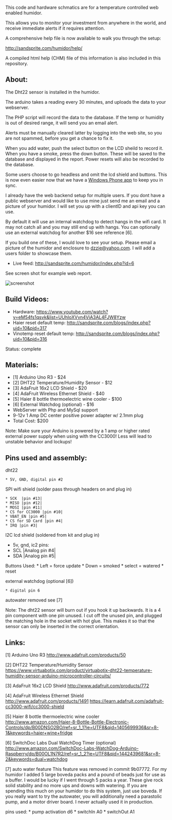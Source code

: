 
This code and hardware schmatics are for a temperature 
controlled web enabled humidor. 

This allows you to monitor your investment from anywhere
in the world, and receive immediate alerts if it requires
attention.

A comprehensive help file is now available to walk you through 
the setup:

http://sandsprite.com/humidor/help/

A compiled html help (CHM) file of this information is also 
included in this repository.

About:
----------------------------------------------
The Dht22 sensor is installed in the humidor.

The arduino takes a reading every 30 minutes, and uploads
the data to your webserver.

The PHP script will record the data to the database. If
the temp or humidity is out of desired range, it will send
you an email alert. 

Alerts must be manually cleared latter by logging into the 
web site, so you are not spammed, before you get a chance to fix it.

When you add water, push the select button on the LCD sheild to
record it. When you have a smoke, press the down button. 
These will be saved to the database and displayed in the report.
Power resets will also be recorded to the database.

Some users choose to go headless and omit the lcd shield and buttons.
This is now even easier now that we have a [Windows Phone app](https://www.microsoft.com/en-us/store/apps/iot-humidor/9nblggh6404f) to keep
you in sync. 

I already have the web backend setup for multiple users. If you dont have
a public webserver and would like to use mine just send me an email and a 
picture of your humidor. I will set you up with a clientID and api key you 
can use.

By default it will use an internal watchdog to detect hangs in the wifi card.
It may not catch all and you may still end up with hangs. You can optionally
use an external watchdog for another $16 see reference [6]. 

If you build one of these, I would love to see your setup. Please email a 
picture of the humidor and enclosure to dzzie@yahoo.com. I will add a 
users folder to showcase them. 

* Live feed: http://sandsprite.com/humidor/index.php?id=6

See screen shot for example web report.

![screenshot](https://raw.githubusercontent.com/dzzie/humidor.net/master/screenshot.png)
 
Build Videos:
----------------------------------------------
* Hardware: https://www.youtube.com/watch?v=eM54fs1qsvk&list=UUhIoXVvn4ViA3AL4FJW8Yzw
* Haier reset default temp: http://sandsprite.com/blogs/index.php?uid=10&pid=317
* Vinotemp reset default temp: http://sandsprite.com/blogs/index.php?uid=10&pid=316

Status: complete

Materials:
----------------------------------------------
  * [1] Arduino Uno R3 - $24  
  * [2] DHT22 Temperature/Humidity Sensor - $12
  * [3] AdaFruit 16x2 LCD Shield - $20  
  * [4] AdaFruit Wireless Ethernet Shield - $40 
  * [5] Haier 8 bottle thermoelectric wine cooler - $100
  * [6] External Watchdog (optional) - $16
  * WebServer with Php and MySql support
  * 9-12v 1 Amp DC center positive power adapter w/ 2.1mm plug 
  * Total Cost: $200

Note: Make sure your Arduino is powered by a 1 amp or higher rated external power supply
when using with the CC3000! Less will lead to unstable behavior and lockups!

Pins used and assembly:
----------------------------------------------

dht22

    * 5V, GND, digital pin #2

SPI wifi shield (solder pass through headers on and plug in)

    * SCK  |pin #13|
    * MISO |pin #12|
    * MOSI |pin #11|
    * CS for CC3000 |pin #10|
    * VBAT_EN |pin #5|
    * CS for SD Card |pin #4|
    * IRQ |pin #3|

I2C lcd shield (soldered from kit and plug in)

   * 5v, gnd, ic2 pins:
   * SCL |Analog pin #4| 
   * SDA |Analog pin #5|

   Buttons Used:
      * Left = force update
      * Down = smoked
      * select = watered
      * reset

external watchdog (optional [6])

	* digital pin 6      
      
autowater removed see [7]

Note: The dht22 sensor will burn out if you hook it up backwards. 
    It is a 4 pin component with one pin unused. I cut off the unused 
    pin, and plugged the matching hole in the socket with hot glue. 
    This makes it so that the sensor can only be inserted in the correct orientation.

Links:
---------------------------------------------
[1] Arduino Uno R3
http://www.adafruit.com/products/50

[2] DHT22 Temperature/Humidity Sensor 
https://www.virtuabotix.com/product/virtuabotix-dht22-temperature-humidity-sensor-arduino-microcontroller-circuits/

[3] AdaFruit 16x2 LCD Shield
http://www.adafruit.com/products/772

[4] AdaFruit Wireless Ethernet Shield
http://www.adafruit.com/products/1491
https://learn.adafruit.com/adafruit-cc3000-wifi/cc3000-shield

[5] Haier 8 bottle thermoelectric wine cooler
http://www.amazon.com/Haier-8-Bottle-Bottle-Electronic-Controls/dp/B00DNSO2BO/ref=sr_1_1?ie=UTF8&qid=1405699936&sr=8-1&keywords=haier+wine+fridge

[6] SwitchDoc Labs Dual WatchDog Timer (optional)
http://www.amazon.com/SwitchDoc-Labs-WatchDog-Arduino-Raspberry/dp/B00OL1N7R2/ref=sr_1_2?ie=UTF8&qid=1442439681&sr=8-2&keywords=dual+watchdog

[7] auto water feature 
This feature was removed in commit 9b07772. For my humidor I added 5 large boveda packs
and a pound of beads just for use as a buffer. I would be lucky if I went through 5 packs a year.
These give rock solid stability and no more ups and downs with watering. If you are spending this much
on your humidor to do this system, just use boveda. If you really want to try the autowater, you will 
additionally need a parastolic pump, and a motor driver board. I never actually used it in production.

pins used:
	* pump activation d6
    * switchIn A0
    * switchOut A1
   
   